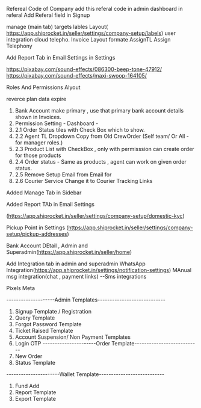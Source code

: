 <!--------Inventory----------- -->
<!---------------- Performance----------------------- -->


<!-- Referal id of Compamy -->

Refereal Code of Company
add this referal code in admin dashboard in referal
Add Referal field in Signup



<!-- Manage Tab -->
manage (main tab)
targets
lables Layout(  https://app.shiprocket.in/seller/settings/company-setup/labels)
user integration cloud telepho.
Invoice Layout formate
AssignTL
Assign Telephony

<!-- Reports -->
Add Report Tab in Email Settings in Settings

<!-- Notification tunes -->
https://pixabay.com/sound-effects/086300-beep-tone-47912/
https://pixabay.com/sound-effects/maxi-swoop-164105/

<!-- Roles And Permissions -->  
Roles And Permissions Alyout
<!-- Admin DAshboard -->
reverce plan data expire
 <!-- Admin Settings -->
1. Bank Account make primary , use that primary bank account details shown in Invoices.
2. Permission Setting - Dashboard - 
3. 2.1 Order Status tiles with Check Box which to show. 
4. 2.2 Agent TL Dropdown Copy from Old CrewOrder (Self team/ Or All - for manager roles.)
5. 2.3 Product List with CheckBox , only with permisssion can create order for those products
6. 2.4 Order status - Same as products , agent can work on given order status.
7. 2.5 Remove Setup Email from Email for 
8. 2.6 Courier Service Change it to Courier Tracking Links

<!--===================================================================================================================================-->
Added Manage Tab in Sidebar

Added Report TAb in Email Settings


<!-- Get Started KYC -->
(https://app.shiprocket.in/seller/settings/company-setup/domestic-kyc)
<!-- Pickup Point -->
Pickup Point in Settings (https://app.shiprocket.in/seller/settings/company-setup/pickup-addresses)

<!-- BAnk Details -->
Bank Account DEtail , Admin and Superadmin(https://app.shiprocket.in/seller/home)

<!-- whatsapp Integration -->
 Add Integration tab in admin and superadmin
WhatsApp Integration(https://app.shiprocket.in/settings/notification-settings)
MAnual msg integration(chat , payment links)
--Sms integrations
<!-- ===================================================Email templates=========================================================== -->
 Pixels 
 Meta 
 
 
 
 --------------------Admin Templates----------------------------
1) Signup Template / Registration 
2) Query Template
3) Forgot Password Template
4) Ticket Raised Template
5) Account Suspension/ Non Payment Templates
6) Login OTP
----------------------Order Template---------------------------
1) New Order
2) Status Template

----------------------Wallet Template---------------------------
1) Fund Add
2) Report Template
3) Export Template


